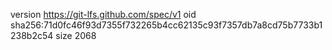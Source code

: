version https://git-lfs.github.com/spec/v1
oid sha256:71d0fc46f93d7355f732265b4cc62135c93f7357db7a8cd75b7733b1238b2c54
size 2068
